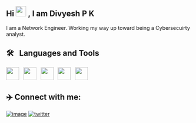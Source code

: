 ## Hi <img src="https://media.giphy.com/media/hvRJCLFzcasrR4ia7z/giphy.gif" width="28px" height="28px"> , I am Divyesh P K

I am a Network Engineer. Working my way up toward being a Cybersecuirty analyst. 



## 🛠 &nbsp; Languages and Tools
<img src="https://cdn.jsdelivr.net/gh/devicons/devicon/icons/c/c-original.svg"  height="35" width="35"/> &nbsp; <img src="https://cdn.jsdelivr.net/gh/devicons/devicon/icons/cplusplus/cplusplus-original.svg" height="35" width="35"/> &nbsp; <img src="https://cdn.jsdelivr.net/gh/devicons/devicon/icons/javascript/javascript-original.svg" height="35" width="35"/> &nbsp;  <img src="https://cdn.jsdelivr.net/gh/devicons/devicon/icons/python/python-original.svg" height="35" width="35" /> &nbsp; <img src="https://cdn.jsdelivr.net/gh/devicons/devicon/icons/git/git-original.svg" height="35" width="35"/>
          
          
## ✈️ Connect with me:
          
[![image](https://img.shields.io/badge/LinkedIn-0077B5?style=for-the-badge&logo=linkedin&logoColor=white)](https://www.linkedin.com/in/divyeshpk/) [![twitter](https://img.shields.io/badge/Twitter-1DA1F2?style=for-the-badge&logo=twitter&logoColor=white)](https://twitter.com/pkdivyesh)

